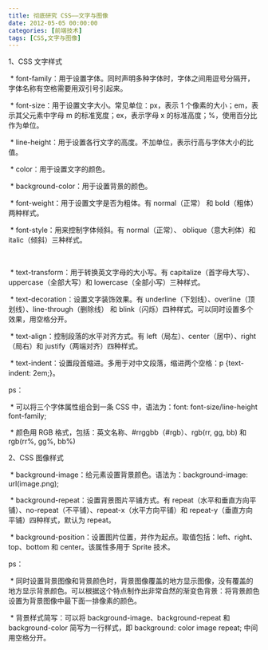 ```yaml
---
title: 彻底研究 CSS——文字与图像
date: 2012-05-05 00:00:00
categories: [前端技术]
tags: [CSS,文字与图像]
---
```


1、CSS 文字样式

 \*
font-family：用于设置字体。同时声明多种字体时，字体之间用逗号分隔开，字体名称有空格需要用双引号引起来。


 \* font-size：用于设置文字大小。常见单位：px，表示 1
个像素的大小；em，表示其父元素中字母 m 的标准宽度；ex，表示字母 x
的标准高度；%，使用百分比作为单位。


 \*
line-height：用于设置各行文字的高度。不加单位，表示行高与字体大小的比值。


 \* color：用于设置文字的颜色。


 \* background-color：用于设置背景的颜色。


 \* font-weight：用于设置文字是否为粗体。有 normal（正常） 和 bold（粗体）
两种样式。


 \* font-style：用来控制字体倾斜。有 normal（正常）、 oblique（意大利体）和
italic（倾斜）三种样式。

 

 \* text-transform：用于转换英文字母的大小写。有
capitalize（首字母大写）、uppercase（全部大写）和
lowercase（全部小写）三种样式。


 \* text-decoration：设置文字装饰效果。有
underline（下划线）、overline（顶划线）、line-through（删除线） 和
blink（闪烁）四种样式。可以同时设置多个效果，用空格分开。


 \* text-align：控制段落的水平对齐方式。有
left（局左）、center（居中）、right（局右）和 justify（两端对齐）四种样式。


 \* text-indent：设置段首缩进。多用于对中文段落，缩进两个空格：p
{text-indent: 2em;}。


ps：

 \* 可以将三个字体属性组合到一条 CSS 中，语法为：font:
font-size/line-height font-family;


 \* 颜色用 RGB 格式，包括：英文名称、\#rrggbb（\#rgb）、rgb(rr, gg, bb) 和
rgb(rr%, gg%, bb%)


2、CSS 图像样式

 \* background-image：给元素设置背景颜色。语法为：background-image:
url(image.png);


 \* background-repeat：设置背景图片平铺方式。有
repeat（水平和垂直方向平铺）、no-repeat（不平铺）、repeat-x（水平方向平铺）和
repeat-y（垂直方向平铺）四种样式，默认为 repeat。


 \*
background-position：设置图片位置，并作为起点。取值包括：left、right、top、bottom
和 center。该属性多用于 Sprite 技术。


ps：

 \*
同时设置背景图像和背景颜色时，背景图像覆盖的地方显示图像，没有覆盖的地方显示背景颜色。可以根据这个特点制作出非常自然的渐变色背景：将背景颜色设置为背景图像中最下面一排像素的颜色。


 \* 背景样式简写：可以将 background-image、background-repeat 和
background-color 简写为一行样式，即 background: color image repeat;
中间用空格分开。
